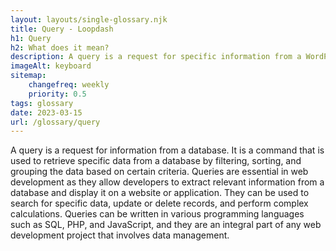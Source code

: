 ```yaml
--- 
layout: layouts/single-glossary.njk
title: Query - Loopdash
h1: Query
h2: What does it mean?
description: A query is a request for specific information from a WordPress database, typically used to retrieve posts or pages based on certain criteria.
imageAlt: keyboard
sitemap:
	changefreq: weekly
	priority: 0.5
tags: glossary
date: 2023-03-15
url: /glossary/query
---
```


A query is a request for information from a database. It is a command that is used to retrieve specific data from a database by filtering, sorting, and grouping the data based on certain criteria. Queries are essential in web development as they allow developers to extract relevant information from a database and display it on a website or application. They can be used to search for specific data, update or delete records, and perform complex calculations. Queries can be written in various programming languages such as SQL, PHP, and JavaScript, and they are an integral part of any web development project that involves data management.
